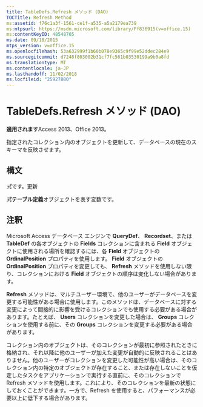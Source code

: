 ```yaml
---
title: TableDefs.Refresh メソッド (DAO)
TOCTitle: Refresh Method
ms:assetid: f76c1a3f-1561-ce1f-a535-a5a2179ea739
ms:mtpsurl: https://msdn.microsoft.com/library/Ff836915(v=office.15)
ms:contentKeyID: 48548765
ms.date: 09/18/2015
mtps_version: v=office.15
ms.openlocfilehash: 53a632999f1b60b078e9365c9f99e52ddec284e9
ms.sourcegitcommit: d7248f803002b31cf7fc561b03530199a9b0a8fd
ms.translationtype: MT
ms.contentlocale: ja-JP
ms.lasthandoff: 11/02/2018
ms.locfileid: "25927880"
---
```

# <a name="tabledefsrefresh-method-dao"></a>TableDefs.Refresh メソッド (DAO)


**適用されます**Access 2013、Office 2013。

指定されたコレクション内のオブジェクトを更新して、データベースの現在のスキーマを反映させます。

## <a name="syntax"></a>構文

*式*です。更新

*式***テーブル定義**オブジェクトを表す変数です。

## <a name="remarks"></a>注釈

Microsoft Access データベース エンジンで **QueryDef**、 **Recordset**、または **TableDef** の各オブジェクトの **Fields** コレクションに含まれる **Field** オブジェクトに使用される場所を確認するには、各 **Field** オブジェクトの **OrdinalPosition** プロパティを使用します。 **Field** オブジェクトの **OrdinalPosition** プロパティを変更しても、 **Refresh** メソッドを使用しない限り、コレクションにおける **Field** オブジェクトの順序は変化しない場合があります。

**Refresh** メソッドは、マルチユーザー環境で、他のユーザーがデータベースを変更する可能性がある場合に使用します。このメソッドは、データベースに対する変更によって間接的に影響を受けるコレクションでも使用する必要がある場合があります。たとえば、 **Users** コレクションを変更した場合は、 **Groups** コレクションを使用する前に、その **Groups** コレクションを変更する必要がある場合があります。

コレクション内のオブジェクトは、そのコレクションが最初に参照されたときに格納され、それ以降に他のユーザーが加えた変更が自動的に反映されることはありません。他のユーザーがコレクションを変更した可能性が高い場合は、そのコレクション内の特定のオブジェクトが存在すること、または存在しないことを仮定したタスクをアプリケーションで実行する直前に、そのコレクションで Refresh メソッドを使用します。これにより、そのコレクションを最新の状態にしておくことができます。一方で、Refresh を使用すると、パフォーマンスが必要以上に低下する場合があります。

